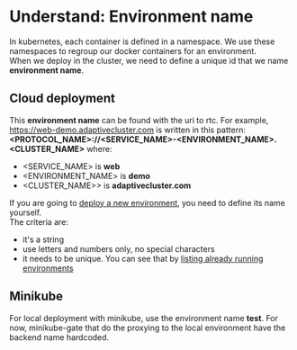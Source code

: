 # Understand: Environment name
In kubernetes, each container is defined in a namespace. We use these namespaces to regroup our docker containers for an environment.  
When we deploy in the cluster, we need to define a unique id that we name **environment name**.

## Cloud deployment
This **environment name** can be found with the uri to rtc. For example, <https://web-demo.adaptivecluster.com> is written in this pattern: **<PROTOCOL_NAME>://<SERVICE_NAME>-<ENVIRONMENT_NAME>.<CLUSTER_NAME>** where:
- <SERVICE_NAME> is **web**
- <ENVIRONMENT_NAME> is **demo**
- <CLUSTER_NAME>> is **adaptivecluster.com**

If you are going to [deploy a new environment][rtc-deployment], you need to define its name yourself.  
The criteria are:
- it's a string
- use letters and numbers only, no special characters
- it needs to be unique. You can see that by [listing already running environments][listing-environments]

## Minikube
For local deployment with minikube, use the environment name **test**. For now, minikube-gate that do the proxying to the local environment have the backend name hardcoded.

[rtc-deployment]: ./rtc-deployment.md
[listing-environments]: ./rtc-deployment-cli.md#listing-environments
